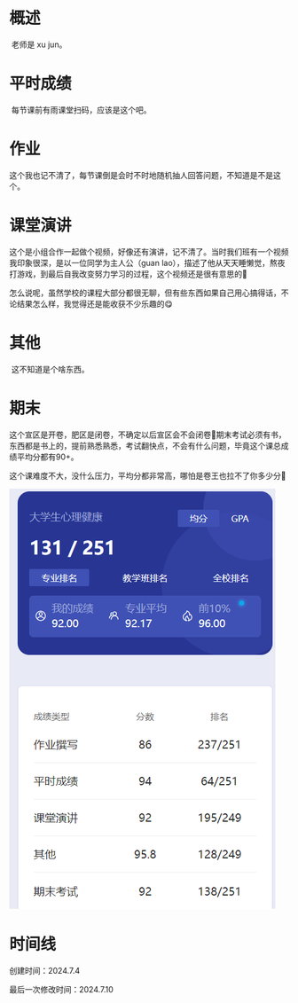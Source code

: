 # 概述

​	老师是 xu jun。

# 平时成绩

​	每节课前有雨课堂扫码，应该是这个吧。

# 作业

​	这个我也记不清了，每节课倒是会时不时地随机抽人回答问题，不知道是不是这个。

# 课堂演讲

​	这个是小组合作一起做个视频，好像还有演讲，记不清了。当时我们班有一个视频我印象很深，是以一位同学为主人公（guan lao），描述了他从天天睡懒觉，熬夜打游戏，到最后自我改变努力学习的过程，这个视频还是很有意思的🤣

​	怎么说呢，虽然学校的课程大部分都很无聊，但有些东西如果自己用心搞得话，不论结果怎么样，我觉得还是能收获不少乐趣的😋

# 其他

​	这不知道是个啥东西。

# 期末

​	这个宣区是开卷，肥区是闭卷，不确定以后宣区会不会闭卷🤣期末考试必须有书，东西都是书上的，提前熟悉熟悉，考试翻快点，不会有什么问题，毕竟这个课总成绩平均分都有90+。

​	这个课难度不大，没什么压力，平均分都非常高，哪怕是卷王也拉不了你多少分🤣

![image-20240704162902207](大学生心理健康-assets/image-20240704162902207.png)

# 时间线

创建时间：2024.7.4

最后一次修改时间：2024.7.10
